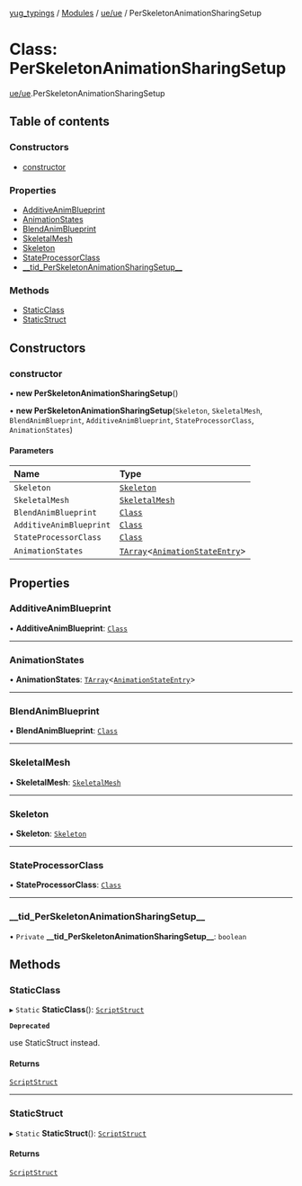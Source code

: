 [yug_typings](../README.md) / [Modules](../modules.md) / [ue/ue](../modules/ue_ue.md) / PerSkeletonAnimationSharingSetup

# Class: PerSkeletonAnimationSharingSetup

[ue/ue](../modules/ue_ue.md).PerSkeletonAnimationSharingSetup

## Table of contents

### Constructors

- [constructor](ue_ue.PerSkeletonAnimationSharingSetup.md#constructor)

### Properties

- [AdditiveAnimBlueprint](ue_ue.PerSkeletonAnimationSharingSetup.md#additiveanimblueprint)
- [AnimationStates](ue_ue.PerSkeletonAnimationSharingSetup.md#animationstates)
- [BlendAnimBlueprint](ue_ue.PerSkeletonAnimationSharingSetup.md#blendanimblueprint)
- [SkeletalMesh](ue_ue.PerSkeletonAnimationSharingSetup.md#skeletalmesh)
- [Skeleton](ue_ue.PerSkeletonAnimationSharingSetup.md#skeleton)
- [StateProcessorClass](ue_ue.PerSkeletonAnimationSharingSetup.md#stateprocessorclass)
- [\_\_tid\_PerSkeletonAnimationSharingSetup\_\_](ue_ue.PerSkeletonAnimationSharingSetup.md#__tid_perskeletonanimationsharingsetup__)

### Methods

- [StaticClass](ue_ue.PerSkeletonAnimationSharingSetup.md#staticclass)
- [StaticStruct](ue_ue.PerSkeletonAnimationSharingSetup.md#staticstruct)

## Constructors

### constructor

• **new PerSkeletonAnimationSharingSetup**()

• **new PerSkeletonAnimationSharingSetup**(`Skeleton`, `SkeletalMesh`, `BlendAnimBlueprint`, `AdditiveAnimBlueprint`, `StateProcessorClass`, `AnimationStates`)

#### Parameters

| Name | Type |
| :------ | :------ |
| `Skeleton` | [`Skeleton`](ue_ue.Skeleton.md) |
| `SkeletalMesh` | [`SkeletalMesh`](ue_ue.SkeletalMesh.md) |
| `BlendAnimBlueprint` | [`Class`](ue_ue.Class.md) |
| `AdditiveAnimBlueprint` | [`Class`](ue_ue.Class.md) |
| `StateProcessorClass` | [`Class`](ue_ue.Class.md) |
| `AnimationStates` | [`TArray`](../interfaces/ue_puerts.TArray.md)<[`AnimationStateEntry`](ue_ue.AnimationStateEntry.md)\> |

## Properties

### AdditiveAnimBlueprint

• **AdditiveAnimBlueprint**: [`Class`](ue_ue.Class.md)

___

### AnimationStates

• **AnimationStates**: [`TArray`](../interfaces/ue_puerts.TArray.md)<[`AnimationStateEntry`](ue_ue.AnimationStateEntry.md)\>

___

### BlendAnimBlueprint

• **BlendAnimBlueprint**: [`Class`](ue_ue.Class.md)

___

### SkeletalMesh

• **SkeletalMesh**: [`SkeletalMesh`](ue_ue.SkeletalMesh.md)

___

### Skeleton

• **Skeleton**: [`Skeleton`](ue_ue.Skeleton.md)

___

### StateProcessorClass

• **StateProcessorClass**: [`Class`](ue_ue.Class.md)

___

### \_\_tid\_PerSkeletonAnimationSharingSetup\_\_

• `Private` **\_\_tid\_PerSkeletonAnimationSharingSetup\_\_**: `boolean`

## Methods

### StaticClass

▸ `Static` **StaticClass**(): [`ScriptStruct`](ue_ue.ScriptStruct.md)

**`Deprecated`**

use StaticStruct instead.

#### Returns

[`ScriptStruct`](ue_ue.ScriptStruct.md)

___

### StaticStruct

▸ `Static` **StaticStruct**(): [`ScriptStruct`](ue_ue.ScriptStruct.md)

#### Returns

[`ScriptStruct`](ue_ue.ScriptStruct.md)
